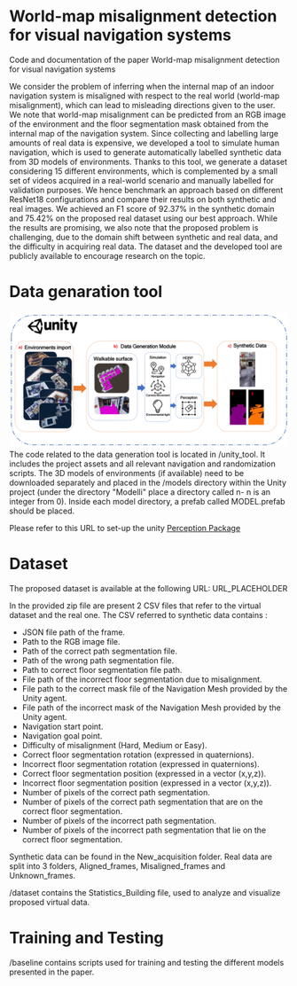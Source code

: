 # World-map misalignment detection for visual navigation systems
Code and documentation of the paper World-map misalignment detection for visual navigation systems

We consider the problem of inferring when the internal map of an indoor navigation system is misaligned with respect to the real world (world-map misalignment), which can lead to misleading directions given to the user. We note that world-map misalignment can be predicted from an RGB image of the environment and the floor segmentation mask obtained from the internal map of the navigation system. Since collecting and labelling large amounts of real data is expensive, we developed a tool to simulate human navigation, which is used to generate automatically labelled synthetic data from 3D models of environments. Thanks to this tool, we generate a dataset considering 15 different environments, which is complemented by a small set of videos acquired in a real-world scenario and manually labelled for validation purposes. We hence benchmark an approach based on different ResNet18 configurations and compare their results on both synthetic and real images. We
achieved an F1 score of 92.37% in the synthetic domain and 75.42% on the proposed real dataset using our best approach. While the results are promising, we also note that the proposed problem is challenging, due to the domain shift between synthetic and real data, and the difficulty in acquiring real data. The dataset and the
developed tool are publicly available to encourage research on the topic.

# Data genaration tool
![PDF Image](images/ToolPPT.jpg)
The code related to the data generation tool is located in /unity_tool. It includes the project assets and all relevant navigation and randomization scripts. The 3D models of environments (if available) need to be downloaded separately and placed in the /models directory within the Unity project (under the directory "Modelli" place a directory called n-<model name> n is an integer from 0). Inside each model directory, a prefab called MODEL.prefab should be placed.

Please refer to this URL to set-up the unity [Perception Package]([https://www.google.com](https://docs.unity3d.com/Packages/com.unity.perception@1.0/manual/index.html))

# Dataset

The proposed dataset is available at the following URL:
URL_PLACEHOLDER

In the provided zip file are present 2 CSV files that refer to the virtual dataset and the real one.
The CSV referred to synthetic data contains :
- JSON file path of the frame.
- Path to the RGB image file.
- Path of the correct path segmentation file.
- Path of the wrong path segmentation file.
- Path to correct floor segmentation file path.
- File path of the incorrect floor segmentation due to misalignment.
- File path to the correct mask file of the Navigation Mesh provided by the Unity agent.
- File path of the incorrect mask of the Navigation Mesh provided by the Unity agent.
- Navigation start point.
- Navigation goal point.
- Difficulty of misalignment (Hard, Medium or Easy).
- Correct floor segmentation rotation (expressed in quaternions).
- Incorrect floor segmentation rotation (expressed in quaternions).
- Correct floor segmentation position (expressed in a vector (x,y,z)).
- Incorrect floor segmentation position (expressed in a vector (x,y,z)).
- Number of pixels of the correct path segmentation.
- Number of pixels of the correct path segmentation that are on the correct floor segmentation.
- Number of pixels of the incorrect path segmentation.
- Number of pixels of the incorrect path segmentation that lie on the correct floor segmentation.

Synthetic data can be found in the New_acquisition folder.
Real data are split into 3 folders, Aligned_frames, Misaligned_frames and Unknown_frames.


/dataset contains the Statistics_Building file, used to analyze and visualize proposed virtual data.

# Training and Testing

/baseline contains scripts used for training and testing the different models presented in the paper.
